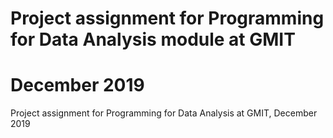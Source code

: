 # Project assignment for Programming for Data Analysis module at GMIT
# December 2019
Project assignment for Programming for Data Analysis at GMIT, December 2019
